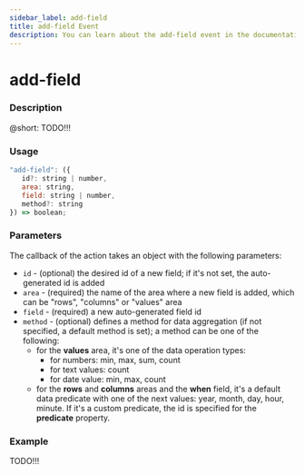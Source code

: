 ```yaml
---
sidebar_label: add-field
title: add-field Event
description: You can learn about the add-field event in the documentation of the DHTMLX JavaScript Pivot library. Browse developer guides and API reference, try out code examples and live demos, and download a free 30-day evaluation version of DHTMLX Pivot.
---
```


# add-field

### Description

@short: TODO!!! 

### Usage

~~~jsx {}
"add-field": ({
   id?: string | number,
   area: string,
   field: string | number,
   method?: string
}) => boolean;
~~~

### Parameters

The callback of the action takes an object with the following parameters:

- `id` - (optional) the desired id of a new field; if it's not set, the auto-generated id is added
- `area` - (required) the name of the area where a new field is added, which can be "rows", "columns" or "values" area
- `field` - (required) a new auto-generated field id
- `method` - (optional) defines a method for data aggregation (if not specified, a default method is set); a method can be one of the following:
  - for the **values** area, it's one of the data operation types:
      - for numbers: min, max, sum, count
      - for text values: count
      - for date value: min, max, count
  - for the **rows** and **columns** areas and the **when** field, it's a default data predicate with one of the next values: year, month, day, hour, minute. If it's a custom predicate, the id is specified for the **predicate** property.

### Example

TODO!!!
